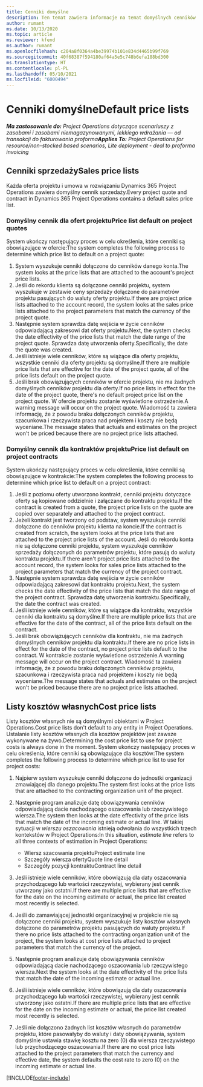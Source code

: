```yaml
---
title: Cenniki domyślne
description: Ten temat zawiera informacje na temat domyślnych cenników sprzedaży i kosztów w Project Operations.
author: rumant
ms.date: 10/13/2020
ms.topic: article
ms.reviewer: kfend
ms.author: rumant
ms.openlocfilehash: c204a8f0364a4be39974b101e834d4465b99f769
ms.sourcegitcommit: 40f68387f594180af64a5e5c748b6efa188bd300
ms.translationtype: HT
ms.contentlocale: pl-PL
ms.lasthandoff: 05/10/2021
ms.locfileid: "6000494"
---
```

# <a name="default-price-lists"></a><span data-ttu-id="750cc-103">Cenniki domyślne</span><span class="sxs-lookup"><span data-stu-id="750cc-103">Default price lists</span></span>

<span data-ttu-id="750cc-104">_**Ma zastosowanie do:** Project Operations dotyczące scenariuszy z zasobami i zasobami niemagazynowanymi, lekkiego wdrażania — od transakcji do fakturowania proforma_</span><span class="sxs-lookup"><span data-stu-id="750cc-104">_**Applies To:** Project Operations for resource/non-stocked based scenarios, Lite deployment - deal to proforma invoicing_</span></span>

## <a name="sales-price-lists"></a><span data-ttu-id="750cc-105">Cenniki sprzedaży</span><span class="sxs-lookup"><span data-stu-id="750cc-105">Sales price lists</span></span>

<span data-ttu-id="750cc-106">Każda oferta projektu i umowa w rozwiązaniu Dynamics 365 Project Operations zawiera domyślny cennik sprzedaży.</span><span class="sxs-lookup"><span data-stu-id="750cc-106">Every project quote and contract in Dynamics 365 Project Operations contains a default sales price list.</span></span> 

### <a name="price-list-default-on-project-quotes"></a><span data-ttu-id="750cc-107">Domyślny cennik dla ofert projektu</span><span class="sxs-lookup"><span data-stu-id="750cc-107">Price list default on project quotes</span></span>
<span data-ttu-id="750cc-108">System ukończy następujący proces w celu określenia, które cenniki są obowiązujące w ofercie:</span><span class="sxs-lookup"><span data-stu-id="750cc-108">The system completes the following process to determine which price list to default on a project quote:</span></span>

1. <span data-ttu-id="750cc-109">System wyszukuje cenniki dołączone do cenników danego konta.</span><span class="sxs-lookup"><span data-stu-id="750cc-109">The system looks at the price lists that are attached to the account's project price lists.</span></span> 
2. <span data-ttu-id="750cc-110">Jeśli do rekordu klienta są dołączone cenniki projektu, system wyszukuje w zestawie ceny sprzedaży dołączone do parametrów projektu pasujących do waluty oferty projektu.</span><span class="sxs-lookup"><span data-stu-id="750cc-110">If there are project price lists attached to the account record, the system looks at the sales price lists attached to the project parameters that match the currency of the project quote.</span></span>
3. <span data-ttu-id="750cc-111">Następnie system sprawdza datę wejścia w życie cenników odpowiadającą zakresowi dat oferty projektu.</span><span class="sxs-lookup"><span data-stu-id="750cc-111">Next, the system checks the date effectivity of the price lists that match the date range of the project quote.</span></span> <span data-ttu-id="750cc-112">Sprawdza datę utworzenia oferty.</span><span class="sxs-lookup"><span data-stu-id="750cc-112">Specifically, the date the quote was created.</span></span>
4. <span data-ttu-id="750cc-113">Jeśli istnieje wiele cenników, które są wiążące dla oferty projektu, wszystkie cenniki dla oferty projektu są domyślne.</span><span class="sxs-lookup"><span data-stu-id="750cc-113">If there are multiple price lists that are effective for the date of the project quote, all of the price lists default on the project quote.</span></span>
5. <span data-ttu-id="750cc-114">Jeśli brak obowiązujących cenników w ofercie projektu, nie ma żadnych domyślnych cenników projektu dla oferty.</span><span class="sxs-lookup"><span data-stu-id="750cc-114">If no price lists in effect for the date of the project quote, there's no default project price list on the project quote.</span></span> <span data-ttu-id="750cc-115">W ofercie projektu zostanie wyświetlone ostrzeżenie.</span><span class="sxs-lookup"><span data-stu-id="750cc-115">A warning message will occur on the project quote.</span></span> <span data-ttu-id="750cc-116">Wiadomość ta zawiera informację, że z powodu braku dołączonych cenników projektu, szacunkowa i rzeczywista praca nad projektem i koszty nie będą wyceniane.</span><span class="sxs-lookup"><span data-stu-id="750cc-116">The message states that actuals and estimates on the project won't be priced because there are no project price lists attached.</span></span>

### <a name="price-list-default-on-project-contracts"></a><span data-ttu-id="750cc-117">Domyślny cennik dla kontraktów projektu</span><span class="sxs-lookup"><span data-stu-id="750cc-117">Price list default on project contracts</span></span> 
<span data-ttu-id="750cc-118">System ukończy następujący proces w celu określenia, które cenniki są obowiązujące w kontrakcie:</span><span class="sxs-lookup"><span data-stu-id="750cc-118">The system completes the following process to determine which price list to default on a project contract:</span></span>

1. <span data-ttu-id="750cc-119">Jeśli z poziomu oferty utworzono kontrakt, cenniki projektu dotyczące oferty są kopiowane oddzielnie i załączane do kontraktu projektu.</span><span class="sxs-lookup"><span data-stu-id="750cc-119">If the contract is created from a quote, the project price lists on the quote are copied over separately and attached to the project contract.</span></span>
2. <span data-ttu-id="750cc-120">Jeżeli kontrakt jest tworzony od podstaw, system wyszukuje cenniki dołączone do cenników projektu klienta na koncie.</span><span class="sxs-lookup"><span data-stu-id="750cc-120">If the contract is created from scratch, the system looks at the price lists that are attached to the project price lists of the account.</span></span> <span data-ttu-id="750cc-121">Jeśli do rekordu konta nie są dołączone cenniki projektu, system wyszukuje cenników sprzedaży dołączonych do parametrów projektu, które pasują do waluty kontraktu projektu.</span><span class="sxs-lookup"><span data-stu-id="750cc-121">If there aren't project price lists attached to the account record, the system looks for sales price lists attached to the project parameters that match the currency of the project contract.</span></span>
4. <span data-ttu-id="750cc-122">Następnie system sprawdza datę wejścia w życie cenników odpowiadającą zakresowi dat kontraktu projektu.</span><span class="sxs-lookup"><span data-stu-id="750cc-122">Next, the system checks the date effectivity of the price lists that match the date range of the project contract.</span></span> <span data-ttu-id="750cc-123">Sprawdza datę utworzenia kontraktu.</span><span class="sxs-lookup"><span data-stu-id="750cc-123">Specifically, the date the contract was created.</span></span>
5. <span data-ttu-id="750cc-124">Jeśli istnieje wiele cenników, które są wiążące dla kontraktu, wszystkie cenniki dla kontraktu są domyślne.</span><span class="sxs-lookup"><span data-stu-id="750cc-124">If there are multiple price lists that are effective for the date of the contract, all of the price lists default on the contract.</span></span>
6. <span data-ttu-id="750cc-125">Jeśli brak obowiązujących cenników dla kontraktu, nie ma żadnych domyślnych cenników projektu dla kontraktu.</span><span class="sxs-lookup"><span data-stu-id="750cc-125">If there are no price lists in effect for the date of the contract, no project price lists default to the contract.</span></span> <span data-ttu-id="750cc-126">W kontrakcie zostanie wyświetlone ostrzeżenie.</span><span class="sxs-lookup"><span data-stu-id="750cc-126">A warning message will occur on the project contract.</span></span> <span data-ttu-id="750cc-127">Wiadomość ta zawiera informację, że z powodu braku dołączonych cenników projektu, szacunkowa i rzeczywista praca nad projektem i koszty nie będą wyceniane.</span><span class="sxs-lookup"><span data-stu-id="750cc-127">The message states that actuals and estimates on the project won't be priced because there are no project price lists attached.</span></span>

## <a name="cost-price-lists"></a><span data-ttu-id="750cc-128">Listy kosztów własnych</span><span class="sxs-lookup"><span data-stu-id="750cc-128">Cost price lists</span></span>

<span data-ttu-id="750cc-129">Listy kosztów własnych nie są domyślnymi obiektami w Project Operations.</span><span class="sxs-lookup"><span data-stu-id="750cc-129">Cost price lists don't default to any entity in Project Operations.</span></span> <span data-ttu-id="750cc-130">Ustalanie listy kosztów własnych dla kosztów projektów jest zawsze wykonywane na żywo.</span><span class="sxs-lookup"><span data-stu-id="750cc-130">Determining the cost price list to use for project costs is always done in the moment.</span></span> <span data-ttu-id="750cc-131">System ukończy następujący proces w celu określenia, które cenniki są obowiązujące dla kosztów:</span><span class="sxs-lookup"><span data-stu-id="750cc-131">The system completes the following process to determine which price list to use for project costs:</span></span>

1. <span data-ttu-id="750cc-132">Najpierw system wyszukuje cenniki dołączone do jednostki organizacji zmawiającej dla danego projektu.</span><span class="sxs-lookup"><span data-stu-id="750cc-132">The system first looks at the price lists that are attached to the contracting organization unit of the project.</span></span>
2. <span data-ttu-id="750cc-133">Następnie program analizuje datę obowiązywania cenników odpowiadającą dacie nachodzącego oszacowania lub rzeczywistego wiersza.</span><span class="sxs-lookup"><span data-stu-id="750cc-133">The system then looks at the date effectivity of the price lists that match the date of the incoming estimate or actual line.</span></span> <span data-ttu-id="750cc-134">W takiej sytuacji w *wierszu oszacowania* istnieją odwołania do wszystkich trzech kontekstów w Project Operations:</span><span class="sxs-lookup"><span data-stu-id="750cc-134">In this situation, *estimate line* refers to all three contexts of estimation in Project Operations:</span></span>

    - <span data-ttu-id="750cc-135">Wiersz szacowania projektu</span><span class="sxs-lookup"><span data-stu-id="750cc-135">Project estimate line</span></span>
    - <span data-ttu-id="750cc-136">Szczegóły wiersza oferty</span><span class="sxs-lookup"><span data-stu-id="750cc-136">Quote line detail</span></span>
    - <span data-ttu-id="750cc-137">Szczegóły pozycji kontraktu</span><span class="sxs-lookup"><span data-stu-id="750cc-137">Contract line detail</span></span>
  
3. <span data-ttu-id="750cc-138">Jeśli istnieje wiele cenników, które obowiązują dla daty oszacowania przychodzącego lub wartości rzeczywistej, wybierany jest cennik utworzony jako ostatni.</span><span class="sxs-lookup"><span data-stu-id="750cc-138">If there are multiple price lists that are effective for the date on the incoming estimate or actual, the price list created most recently is selected.</span></span>
4. <span data-ttu-id="750cc-139">Jeśli do zamawiającej jednostki organizacyjnej w projekcie nie są dołączone cenniki projektu, system wyszukuje listy kosztów własnych dołączone do parametrów projektu pasujących do waluty projektu.</span><span class="sxs-lookup"><span data-stu-id="750cc-139">If there no price lists attached to the contracting organization unit of the project, the system looks at cost price lists attached to project parameters that match the currency of the project.</span></span>
5. <span data-ttu-id="750cc-140">Następnie program analizuje datę obowiązywania cenników odpowiadającą dacie nachodzącego oszacowania lub rzeczywistego wiersza.</span><span class="sxs-lookup"><span data-stu-id="750cc-140">Next the system looks at the date effectivity of the price lists that match the date of the incoming estimate or actual line.</span></span> 
6. <span data-ttu-id="750cc-141">Jeśli istnieje wiele cenników, które obowiązują dla daty oszacowania przychodzącego lub wartości rzeczywistej, wybierany jest cennik utworzony jako ostatni.</span><span class="sxs-lookup"><span data-stu-id="750cc-141">If there are multiple price lists that are effective for the date on the incoming estimate or actual, the price list created most recently is selected.</span></span>
7. <span data-ttu-id="750cc-142">Jeśli nie dołączono żadnych list kosztów własnych do parametrów projektu, które pasowałyby do waluty i daty obowiązywania, system domyślnie ustawia stawkę kosztu na zero (0) dla wiersza rzeczywistego lub przychodzącego oszacowania.</span><span class="sxs-lookup"><span data-stu-id="750cc-142">If there are no cost price lists attached to the project parameters that match the currency and effective date, the system defaults the cost rate to zero (0) on the incoming estimate or actual line.</span></span>


[!INCLUDE[footer-include](../includes/footer-banner.md)]